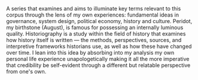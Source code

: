 A series that examines and aims to illuminate key terms relevant to this corpus through the lens of my own experiences: fundamental ideas in governance, system design, political economy, history and culture. Peridot, my birthstone (August), is famous for possessing an internally luminous quality. Historiography is a study within the field of history that examines how history itself is written — the methods, perspectives, sources, and interpretive frameworks historians use, as well as how these have changed over time. I lean into this idea by absorbing into my analysis my own personal life experience unapologetically making it all the more imperative that credibility be self-evident through a different but relatable perspective from one's own.